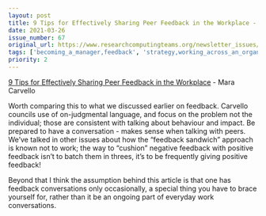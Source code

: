 ```yaml
---
layout: post
title: 9 Tips for Effectively Sharing Peer Feedback in the Workplace - Mara Carvello
date: 2021-03-26
issue_number: 67
original_url: https://www.researchcomputingteams.org/newsletter_issues/0067
tags: ['becoming_a_manager,feedback', 'strategy,working_across_an_organization']
priority: 2
---
```


<!-- markdownlint-disable MD033 -->
<!-- markdownlint-disable MD041 -->
<!-- markdownlint-disable MD049 -->

[9 Tips for Effectively Sharing Peer Feedback in the Workplace](https://fellow.app/blog/2021/tips-for-effectively-sharing-peer-feedback-in-the-workplace/) - Mara Carvello

Worth comparing this to what we discussed earlier on feedback.   Carvello councils use of on-judgmental language, and focus on the problem not the individual; those are consistent with talking about behaviour and impact.  Be prepared to have a conversation - makes sense when talking with peers.  We’ve talked in other issues about how the “feedback sandwich” approach is known not to work; the way to “cushion” negative feedback with positive feedback isn’t to batch them in threes, it’s to be frequently giving positive feedback!

Beyond that I think the assumption behind this article is that one has feedback conversations only occasionally, a special thing you have to brace yourself for, rather than it be an ongoing part of everyday work conversations.
